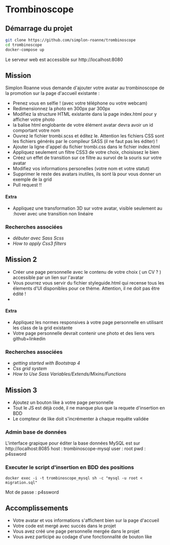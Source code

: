 # Trombinoscope

## Démarrage du projet

```bash
git clone https://github.com/simplon-roanne/trombinoscope
cd trombinoscope
docker-compose up
```
Le serveur web est accessible sur http://localhost:8080

## Mission
Simplon Roanne vous demande d'ajouter votre avatar au trombinoscope de la promotion sur la page d'accueil existante :
* Prenez vous en selfie ! (avec votre téléphone ou votre webcam)
* Redimensionnez la photo en 300px par 300px
* Modifiez la structure HTML existante dans la page index.html pour y afficher votre photo
* la balise html englobante <a> de votre élément avatar devra avoir un id comportant votre nom
* Ouvrez le fichier trombi.scss et éditez le. Attention les fichiers CSS sont les fichiers générés par le compileur SASS (il ne faut pas les éditer) !
* Ajouter la ligne d'appel du fichier trombi.css dans le fichier index.html
* Appliquez seulement un filtre CSS3 de votre choix, choisissez le bien
* Créez un effet de transition sur ce filtre au survol de la souris sur votre avatar
* Modifiez vos informations personelles (votre nom et votre statut)
* Supprimer le reste des avatars inutiles, ils sont là pour vous donner un exemple de la grid
* Pull request !!

#### Extra
* Appliquez une transformation 3D sur votre avatar, visible seulement au :hover avec une transition non linéaire

### Recherches associées
* _débuter avec Sass Scss_
* _How to apply Css3 filters_

## Mission 2 
* Créer une page personnelle avec le contenu de votre choix ( un CV ? ) accessible par un lien sur l'avatar
* Vous pourrez vous servir du fichier styleguide.html qui recense tous les élements d'UI disponibles pour ce thème. Attention, il ne doit pas être édité !
* 

#### Extra
* Appliquez les normes responsives à votre page personnelle en utilisant les class de la grid existante
* Votre page personnelle devrait contenir une photo et des liens vers github+linkedin

### Recherches associées
* _getting started with Bootstrap 4_
* _Css grid system_
* _How to Use Sass Variables/Extends/Mixins/Functions_


## Mission 3
* Ajoutez un bouton like à votre page personnelle
* Tout le JS est déjà codé, il ne manque plus que la requete d'insertion en BDD
* Le compteur de like doit s'incrémenter à chaque requête validée

### Admin base de données
L'interface grapique pour éditer la base données MySQL est sur http://localhost:8085
host : trombinoscope-mysql
user : root
pwd : p4ssword

### Executer le script d'insertion en BDD des positions
```
docker exec -i -t trombinoscope_mysql sh -c "mysql -u root < migration.sql"
```
Mot de passe : p4ssword

## Accomplissements
* Votre avatar et vos informations s'affichent bien sur la page d'accueil
* Votre code est mergé avec succès dans le projet
* Vous avez créé une page personnelle mergée dans le projet
* Vous avez participé au codage d'une fonctionnalité de bouton like